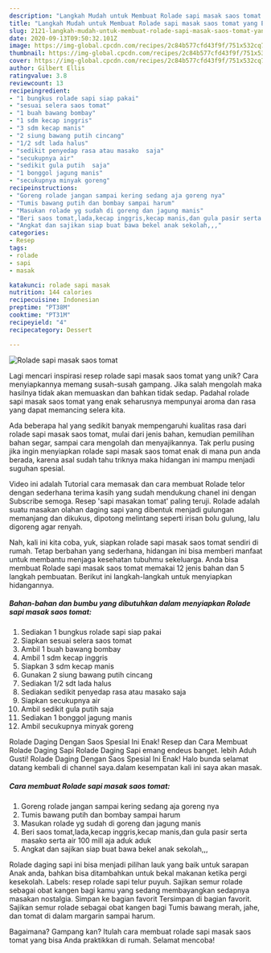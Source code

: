 ```yaml
---
description: "Langkah Mudah untuk Membuat Rolade sapi masak saos tomat yang Enak Banget"
title: "Langkah Mudah untuk Membuat Rolade sapi masak saos tomat yang Enak Banget"
slug: 2121-langkah-mudah-untuk-membuat-rolade-sapi-masak-saos-tomat-yang-enak-banget
date: 2020-09-13T09:50:32.101Z
image: https://img-global.cpcdn.com/recipes/2c84b577cfd43f9f/751x532cq70/rolade-sapi-masak-saos-tomat-foto-resep-utama.jpg
thumbnail: https://img-global.cpcdn.com/recipes/2c84b577cfd43f9f/751x532cq70/rolade-sapi-masak-saos-tomat-foto-resep-utama.jpg
cover: https://img-global.cpcdn.com/recipes/2c84b577cfd43f9f/751x532cq70/rolade-sapi-masak-saos-tomat-foto-resep-utama.jpg
author: Gilbert Ellis
ratingvalue: 3.8
reviewcount: 13
recipeingredient:
- "1 bungkus rolade sapi siap pakai"
- "sesuai selera saos tomat"
- "1 buah bawang bombay"
- "1 sdm kecap inggris"
- "3 sdm kecap manis"
- "2 siung bawang putih cincang"
- "1/2 sdt lada halus"
- "sedikit penyedap rasa atau masako  saja"
- "secukupnya air"
- "sedikit gula putih  saja"
- "1 bonggol jagung manis"
- "secukupnya minyak goreng"
recipeinstructions:
- "Goreng rolade jangan sampai kering sedang aja goreng nya"
- "Tumis bawang putih dan bombay sampai harum"
- "Masukan rolade yg sudah di goreng dan jagung manis"
- "Beri saos tomat,lada,kecap inggris,kecap manis,dan gula pasir serta masako serta air 100 mill aja aduk aduk"
- "Angkat dan sajikan siap buat bawa bekel anak sekolah,,,"
categories:
- Resep
tags:
- rolade
- sapi
- masak

katakunci: rolade sapi masak 
nutrition: 144 calories
recipecuisine: Indonesian
preptime: "PT38M"
cooktime: "PT31M"
recipeyield: "4"
recipecategory: Dessert

---
```



![Rolade sapi masak saos tomat](https://img-global.cpcdn.com/recipes/2c84b577cfd43f9f/751x532cq70/rolade-sapi-masak-saos-tomat-foto-resep-utama.jpg)

Lagi mencari inspirasi resep rolade sapi masak saos tomat yang unik? Cara menyiapkannya memang susah-susah gampang. Jika salah mengolah maka hasilnya tidak akan memuaskan dan bahkan tidak sedap. Padahal rolade sapi masak saos tomat yang enak seharusnya mempunyai aroma dan rasa yang dapat memancing selera kita.

Ada beberapa hal yang sedikit banyak mempengaruhi kualitas rasa dari rolade sapi masak saos tomat, mulai dari jenis bahan, kemudian pemilihan bahan segar, sampai cara mengolah dan menyajikannya. Tak perlu pusing jika ingin menyiapkan rolade sapi masak saos tomat enak di mana pun anda berada, karena asal sudah tahu triknya maka hidangan ini mampu menjadi suguhan spesial.

Video ini adalah Tutorial cara memasak dan cara membuat Rolade telor dengan sederhana terima kasih yang sudah mendukung chanel ini dengan Subscribe semoga. Resep &#39;sapi masakan tomat&#39; paling teruji. Rolade adalah suatu masakan olahan daging sapi yang dibentuk menjadi gulungan memanjang dan dikukus, dipotong melintang seperti irisan bolu gulung, lalu digoreng agar renyah.


Nah, kali ini kita coba, yuk, siapkan rolade sapi masak saos tomat sendiri di rumah. Tetap berbahan yang sederhana, hidangan ini bisa memberi manfaat untuk membantu menjaga kesehatan tubuhmu sekeluarga. Anda bisa membuat Rolade sapi masak saos tomat memakai 12 jenis bahan dan 5 langkah pembuatan. Berikut ini langkah-langkah untuk menyiapkan hidangannya.

<!--inarticleads1-->

##### Bahan-bahan dan bumbu yang dibutuhkan dalam menyiapkan Rolade sapi masak saos tomat:

1. Sediakan 1 bungkus rolade sapi siap pakai
1. Siapkan sesuai selera saos tomat
1. Ambil 1 buah bawang bombay
1. Ambil 1 sdm kecap inggris
1. Siapkan 3 sdm kecap manis
1. Gunakan 2 siung bawang putih cincang
1. Sediakan 1/2 sdt lada halus
1. Sediakan sedikit penyedap rasa atau masako  saja
1. Siapkan secukupnya air
1. Ambil sedikit gula putih  saja
1. Sediakan 1 bonggol jagung manis
1. Ambil secukupnya minyak goreng


Rolade Daging Dengan Saos Spesial Ini Enak! Resep dan Cara Membuat Rolade Daging Sapi Rolade Daging Sapi emang endeus banget. lebih Aduh Gusti! Rolade Daging Dengan Saos Spesial Ini Enak! Halo bunda selamat datang kembali di channel saya.dalam kesempatan kali ini saya akan masak. 

<!--inarticleads2-->

##### Cara membuat Rolade sapi masak saos tomat:

1. Goreng rolade jangan sampai kering sedang aja goreng nya
1. Tumis bawang putih dan bombay sampai harum
1. Masukan rolade yg sudah di goreng dan jagung manis
1. Beri saos tomat,lada,kecap inggris,kecap manis,dan gula pasir serta masako serta air 100 mill aja aduk aduk
1. Angkat dan sajikan siap buat bawa bekel anak sekolah,,,


Rolade daging sapi ini bisa menjadi pilihan lauk yang baik untuk sarapan Anak anda, bahkan bisa ditambahkan untuk bekal makanan ketika pergi kesekolah. Labels: resep rolade sapi telur puyuh. Sajikan semur rolade sebagai obat kangen bagi kamu yang sedang membayangkan sedapnya masakan nostalgia. Simpan ke bagian favorit Tersimpan di bagian favorit. Sajikan semur rolade sebagai obat kangen bagi Tumis bawang merah, jahe, dan tomat di dalam margarin sampai harum. 

Bagaimana? Gampang kan? Itulah cara membuat rolade sapi masak saos tomat yang bisa Anda praktikkan di rumah. Selamat mencoba!
